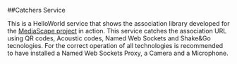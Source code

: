 ##Catchers Service

This is a HelloWorld service that shows the association library developed for the [MediaScape project](http://mediascapeproject.eu/) in action. This service catches the association URL using QR codes, Acoustic codes, Named Web Sockets and Shake&Go tecnologies. For the correct operation of all technologies is recommended to have installed a Named Web Sockets Proxy, a Camera and a Microphone.
